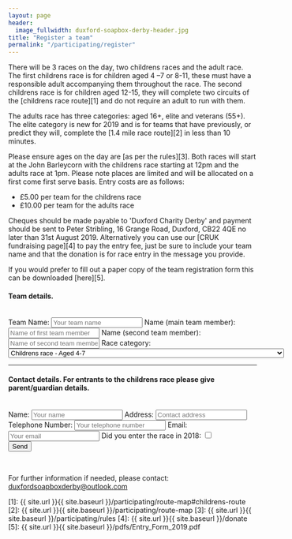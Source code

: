 ```yaml
---
layout: page
header:
  image_fullwidth: duxford-soapbox-derby-header.jpg
title: "Register a team"
permalink: "/participating/register"
---
```


There will be 3 races on the day, two childrens races and the adult race. The first childrens race is for children aged 4 –7 or 8-11, these must have a responsible adult accompanying them throughout the race. The second childrens race is for children aged 12-15, they will complete two circuits of the [childrens race route][1] and do not require an adult to run with them.   

The adults race has three categories: aged 16+, elite and veterans (55+). The elite category is new for 2019 and is for teams that have previously, or predict they will, complete the [1.4 mile race route][2] in less than 10 minutes. 

Please ensure ages on the day are [as per the rules][3]. Both races will start at the John Barleycorn with the childrens race starting at 12pm and the adults race at 1pm.
Please note places are limited and will be allocated on a first come first serve basis. Entry costs are as follows: 

 * £5.00 per team for the childrens race
 * £10.00 per team for the adults race 
 
Cheques should be made payable to 'Duxford Charity Derby' and payment should be sent to Peter Stribling, 16 Grange Road, Duxford, CB22 4QE no later than 31st August 2019. Alternatively you can use our [CRUK fundraising page][4] to pay the entry fee, just be sure to include your team name and that the donation is for race entry in the message you provide.

If you would prefer to fill out a paper copy of the team registration form this can be downloaded [here][5].

<form name="register" method="POST" action="https://formspree.io/cabbage_parsnip@hotmail.com">
	<h4>Team details.</h4>
	<br />
	Team Name: <input type ="text" name="teamName" placeholder="Your team name" />
	Name (main team member): <input type ="text" name="memberOne" placeholder="Name of first team member" />
	Name (second team member): <input type ="text" name="memberTwo" placeholder="Name of second team member" />
	Race category: <select name="category">
		<option value="child4to7">
			Childrens race - Aged 4-7
		</option>
		<option value="child8to11">
			Childrens race - Aged 8-11
		<option value="child12to15">
			Childrens race - Aged 12-15
		</option>
		<option value="adults">
			Adults race - aged 16+ 
		</option>
		<option value="elite">
			Adults race - elite, for teams expecting to complete the 1.4 mile course in under 10 minutes 
		</option>
		<option value="veterans">
			Adults race - veterans, 55+
		</option>
	</select>
	<hr />
	<h4>Contact details. For entrants to the childrens race please give parent/guardian details.</h4>
	<br />
	Name: <input type ="text" name="contact" placeholder="Your name" />
	Address: <input type ="text" name="address" placeholder="Contact address" />
	Telephone Number: <input type ="text" name="phone" placeholder="Your telephone number" />
	Email: <input type="email" name="_replyto" placeholder="Your email" />
	Did you enter the race in 2018: <input type="checkbox" name="previousCompetitor" value="previous" />
	<br />
	<input type="submit" value="Send" />
	<input type="hidden" name="_next" value="{{ site.url | append: site.baseurl | append: '/participating/entry_request_submitted' }}" />
	<input type="hidden" name="_subject" value="Team registration from website!" />
	<input type="text" name="_gotcha" style="display:none" />
</form>
<br />

For further information if needed, please contact: [duxfordsoapboxderby@outlook.com](mailto:duxfordsoapboxderby@outlook.com)

[1]: {{ site.url }}{{ site.baseurl }}/participating/route-map#childrens-route
[2]: {{ site.url }}{{ site.baseurl }}/participating/route-map 
[3]: {{ site.url }}{{ site.baseurl }}/participating/rules
[4]: {{ site.url }}{{ site.baseurl }}/donate
[5]: {{ site.url }}{{ site.baseurl }}/pdfs/Entry_Form_2019.pdf